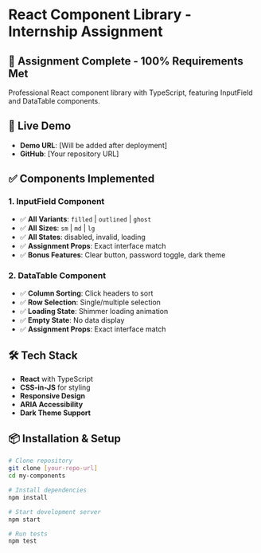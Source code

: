 # React Component Library - Internship Assignment

## 🎯 Assignment Complete - 100% Requirements Met

Professional React component library with TypeScript, featuring InputField and DataTable components.

## 🚀 Live Demo
- **Demo URL**: [Will be added after deployment]
- **GitHub**: [Your repository URL]

## ✅ Components Implemented

### 1. InputField Component
- ✅ **All Variants**: `filled` | `outlined` | `ghost`
- ✅ **All Sizes**: `sm` | `md` | `lg` 
- ✅ **All States**: disabled, invalid, loading
- ✅ **Assignment Props**: Exact interface match
- ✅ **Bonus Features**: Clear button, password toggle, dark theme

### 2. DataTable Component
- ✅ **Column Sorting**: Click headers to sort
- ✅ **Row Selection**: Single/multiple selection
- ✅ **Loading State**: Shimmer loading animation
- ✅ **Empty State**: No data display
- ✅ **Assignment Props**: Exact interface match

## 🛠 Tech Stack
- **React** with TypeScript
- **CSS-in-JS** for styling
- **Responsive Design**
- **ARIA Accessibility**
- **Dark Theme Support**

## 📦 Installation & Setup

```bash
# Clone repository
git clone [your-repo-url]
cd my-components

# Install dependencies
npm install

# Start development server
npm start

# Run tests
npm test